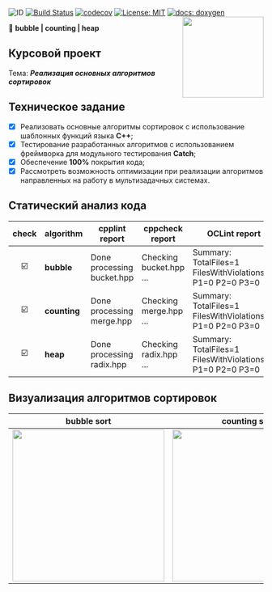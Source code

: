 ![ID](https://img.shields.io/badge/Кошкина-Ульяна-C71585.svg) [![Build Status](https://travis-ci.org/uliana99/coursework_sorts.svg?branch=master)](https://travis-ci.org/uliana99/coursework_sorts) [![codecov](https://codecov.io/gh/uliana99/coursework_sorts/branch/master/graph/badge.svg)](https://codecov.io/gh/uliana99/coursework_sorts) [![License: MIT](https://img.shields.io/badge/License-MIT-EE82EE.svg)](/LICENSE) [![docs: doxygen](https://img.shields.io/badge/doxygen-github.io-00BFFF.svg)](https://uliana99.github.io/coursework_sorts/files.html)
<img src="https://molpredstvo.ru/wp-content/uploads/2017/01/Gerb_MGTU_imeni_Baumana.png" width="160" height="whatever" align="right">

🚀 **bubble | counting | heap**
## Курсовой проект
Тема: ***Реализация основных алгоритмов сортировок***

## Техническое задание
- [X] Реализовать основные алгоритмы сортировок с использование шаблонных функций языка **C++**;
- [X] Тестирование разработанных алгоритмов с использованием  фреймворка для модульного тестирования **Catch**;
- [X] Обеспечение **100%** покрытия кода;
- [X] Рассмотреть возможность оптимизации при реализации алгоритмов направленных на работу в мультизадачных системах.

## Статический анализ кода
| check | algorithm | cpplint report | cppcheck report | OCLint report |
| :---: | --- | --- | --- | --- |
| ☑️ | **bubble** | Done processing bucket.hpp | Checking bucket.hpp ... | Summary: TotalFiles=1 FilesWithViolations=0 P1=0 P2=0 P3=0 |
| ☑️ | **counting** | Done processing merge.hpp | Checking merge.hpp ... | Summary: TotalFiles=1 FilesWithViolations=0 P1=0 P2=0 P3=0 |
| ☑️ | **heap** | Done processing radix.hpp | Checking radix.hpp ... | Summary: TotalFiles=1 FilesWithViolations=0 P1=0 P2=0 P3=0 |


## Визуализация алгоритмов сортировок
| **bubble sort** | **counting sort** | **heap sort** |
| --- | --- | --- | 
| <img src= "http://sorting.valemak.com/wp-content/uploads/2013/11/bubble_1.gif" width="300" height="whatever"> | <img src= "http://sorting.valemak.com/wp-content/uploads/2013/12/sort_counting.gif" width="300" height="whatever"> | <img src= "http://sorting.valemak.com/wp-content/uploads/2014/04/heapsort.gif" width="300" height="whatever"> |
